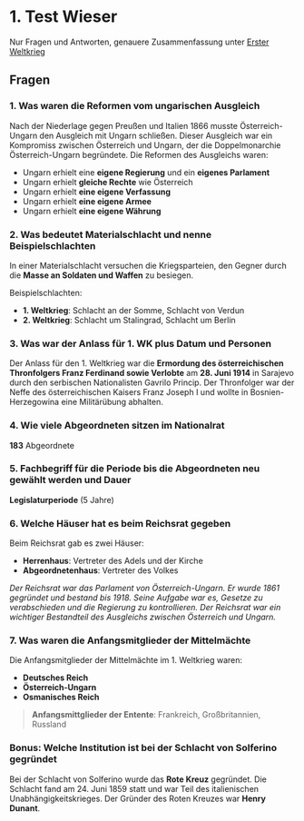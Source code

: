 # 1. Test Wieser

Nur Fragen und Antworten, genauere Zusammenfassung unter [Erster Weltkrieg](content/school/ggp/erster-weltkrieg)

## Fragen

### 1. Was waren die Reformen vom ungarischen Ausgleich

Nach der Niederlage gegen Preußen und Italien 1866 musste Österreich-Ungarn den Ausgleich mit Ungarn schließen. Dieser Ausgleich war ein Kompromiss zwischen Österreich und Ungarn, der die Doppelmonarchie Österreich-Ungarn begründete. Die Reformen des Ausgleichs waren:

- Ungarn erhielt eine **eigene Regierung** und ein **eigenes Parlament**
- Ungarn erhielt **gleiche Rechte** wie Österreich
- Ungarn erhielt **eine eigene Verfassung**
- Ungarn erhielt **eine eigene Armee**
- Ungarn erhielt **eine eigene Währung**

### 2. Was bedeutet Materialschlacht und nenne Beispielschlachten

In einer Materialschlacht versuchen die Kriegsparteien, den Gegner durch die **Masse an Soldaten und Waffen** zu besiegen.

Beispielschlachten:

- **1. Weltkrieg**: Schlacht an der Somme, Schlacht von Verdun
- **2. Weltkrieg**: Schlacht um Stalingrad, Schlacht um Berlin

### 3. Was war der Anlass für 1. WK plus Datum und Personen

Der Anlass für den 1. Weltkrieg war die **Ermordung des österreichischen Thronfolgers Franz Ferdinand sowie Verlobte** am **28. Juni 1914** in Sarajevo durch den serbischen Nationalisten Gavrilo Princip. Der Thronfolger war der Neffe des österreichischen Kaisers Franz Joseph I und wollte in Bosnien-Herzegowina eine Militärübung abhalten.

### 4. Wie viele Abgeordneten sitzen im Nationalrat

**183** Abgeordnete

### 5. Fachbegriff für die Periode bis die Abgeordneten neu gewählt werden und Dauer

**Legislaturperiode** (5 Jahre)

### 6. Welche Häuser hat es beim Reichsrat gegeben

Beim Reichsrat gab es zwei Häuser:

- **Herrenhaus**: Vertreter des Adels und der Kirche
- **Abgeordnetenhaus**: Vertreter des Volkes

*Der Reichsrat war das Parlament von Österreich-Ungarn. Er wurde 1861 gegründet und bestand bis 1918. Seine Aufgabe war es, Gesetze zu verabschieden und die Regierung zu kontrollieren. Der Reichsrat war ein wichtiger Bestandteil des Ausgleichs zwischen Österreich und Ungarn.*

### 7. Was waren die Anfangsmitglieder der Mittelmächte

Die Anfangsmitglieder der Mittelmächte im 1. Weltkrieg waren:

- **Deutsches Reich**
- **Österreich-Ungarn**
- **Osmanisches Reich**

> **Anfangsmittglieder der Entente**: Frankreich, Großbritannien, Russland

### Bonus: Welche Institution ist bei der Schlacht von Solferino gegründet

Bei der Schlacht von Solferino wurde das **Rote Kreuz** gegründet. Die Schlacht fand am 24. Juni 1859 statt und war Teil des italienischen Unabhängigkeitskrieges. Der Gründer des Roten Kreuzes war **Henry Dunant**.
